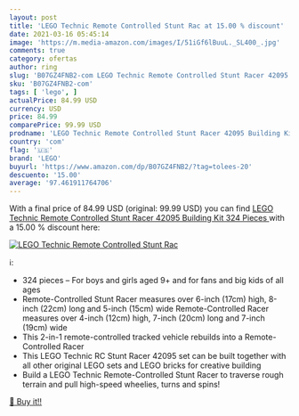```yaml
---
layout: post
title: 'LEGO Technic Remote Controlled Stunt Rac at 15.00 % discount'
date: 2021-03-16 05:45:14
image: 'https://m.media-amazon.com/images/I/51iGf6lBuuL._SL400_.jpg'
comments: true
category: ofertas
author: ring
slug: 'B07GZ4FNB2-com LEGO Technic Remote Controlled Stunt Racer 42095 Building...'
sku: 'B07GZ4FNB2-com'
tags: [ 'lego', ]
actualPrice: 84.99 USD
currency: USD
price: 84.99
comparePrice: 99.99 USD
prodname: 'LEGO Technic Remote Controlled Stunt Racer 42095 Building Kit  324 Pieces '
country: 'com'
flag: '🇺🇸'
brand: 'LEGO'
buyurl: 'https://www.amazon.com/dp/B07GZ4FNB2/?tag=tolees-20'
descuento: '15.00'
average: '97.461911764706'
---
```


With a final price of 84.99 USD (original: 99.99 USD) you can find [LEGO Technic Remote Controlled Stunt Racer 42095 Building Kit  324 Pieces ](https://www.amazon.com/dp/B07GZ4FNB2/?tag=tolees-20) with a  15.00 % discount here:

[![LEGO Technic Remote Controlled Stunt Rac](https://m.media-amazon.com/images/I/51iGf6lBuuL._SL400_.jpg)](https://www.amazon.com/dp/B07GZ4FNB2/?tag=tolees-20)

ℹ️:

- 324 pieces – For boys and girls aged 9+ and for fans and big kids of all ages
- Remote-Controlled Stunt Racer measures over 6-inch (17cm) high, 8-inch (22cm) long and 5-inch (15cm) wide Remote-Controlled Racer measures over 4-inch (12cm) high, 7-inch (20cm) long and 7-inch (19cm) wide
- This 2-in-1 remote-controlled tracked vehicle rebuilds into a Remote-Controlled Racer
- This LEGO Technic RC Stunt Racer 42095 set can be built together with all other original LEGO sets and LEGO bricks for creative building
- Build a LEGO Technic Remote-Controlled Stunt Racer to traverse rough terrain and pull high-speed wheelies, turns and spins!

[🛒 Buy it!!](https://www.amazon.com/dp/B07GZ4FNB2/?tag=tolees-20)
